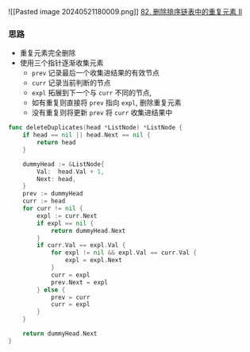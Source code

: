![[Pasted image 20240521180009.png]]
[82. 删除排序链表中的重复元素 II](https://leetcode.cn/problems/remove-duplicates-from-sorted-list-ii/)

### 思路
- 重复元素完全删除
- 使用三个指针逐渐收集元素
	- `prev` 记录最后一个收集进结果的有效节点
	- `curr` 记录当前判断的节点
	- `expl` 拓展到下一个与 `curr` 不同的节点, 
	- 如有重复则直接将 `prev` 指向 `expl`, 删除重复元素
	- 没有重复则将更新 `prev` 将 `curr` 收集进结果中


```go
func deleteDuplicates(head *ListNode) *ListNode {
	if head == nil || head.Next == nil {
		return head
	}

	dummyHead := &ListNode{
		Val:  head.Val + 1,
		Next: head,
	}
	prev := dummyHead
	curr := head
	for curr != nil {
		expl := curr.Next
		if expl == nil {
			return dummyHead.Next
		}
		if curr.Val == expl.Val {
			for expl != nil && expl.Val == curr.Val {
				expl = expl.Next
			}
			curr = expl
			prev.Next = expl
		} else {
			prev = curr
			curr = expl
		}
	}

	return dummyHead.Next
}
```